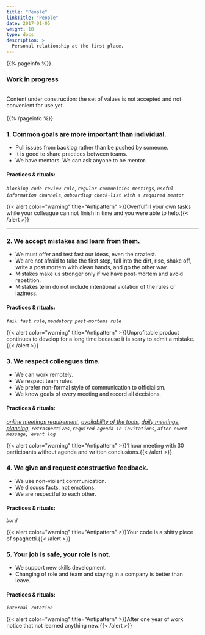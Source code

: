 ```yaml
---
title: "People"
linkTitle: "People"
date: 2017-01-05
weight: 10
type: docs
description: >
  Personal relationship at the first place.
---
```


{{% pageinfo %}}
<h3>Work in progress</h3><br />
Content under construction: the set of values is not accepted and not convenient for use yet. <br /><br />
{{% /pageinfo %}}

### 1. Common goals are more important than individual.

* Pull issues from backlog rather than be pushed by someone. 
* It is good to share practices between teams. 
* We have mentors. We can ask anyone to be mentor. 

#### Practices & rituals: 
*`blocking code-review rule`*, *`regular communities meetings`, `useful information channels`*, *`onboarding check-list with a required mentor`*

{{< alert color="warning" title="Antipattern" >}}Overfulfill your own tasks while your colleague can not finish in time and you were able to help.{{< /alert >}}

<hr>

### 2. We accept mistakes and learn from them.

* We must offer and test fast our ideas, even the craziest.
* We are not afraid to take the first step, fall into the dirt, rise, shake off, write a post mortem with clean hands, and go the other way. 
* Mistakes make us stronger only if we have post-mortem and avoid repetition. 
* Mistakes term do not include intentional violation of the rules or laziness. 

#### Practices & rituals: 
*`fail fast rule`*, *`mandatory post-mortems rule`*

{{< alert color="warning" title="Antipattern" >}}Unprofitable product continues to develop for a long time because it is scary to admit a mistake.{{< /alert >}}

### 3. We respect colleagues time.

* We can work remotely. 
* We respect team rules. 
* We prefer non-formal style of communication to officialism.
* We know goals of every meeting and record all decisions.

#### Practices & rituals: 
*[online meetings requirement](../../glossary/#online-meetings-requirement)*, *[availability of the tools](../../glossary/#availability-of-the-tools)*, *[daily meetings](../../glossary/#daily-meeting)*, *[planning](../../glossary/#planning-of-the-sprint)*, *`retrospectives`*, *`required agenda in invitations`*, *`after event message, event log`*

{{< alert color="warning" title="Antipattern" >}}1 hour meeting with 30 participants without agenda and written conclusions.{{< /alert >}}

### 4. We give and request constructive feedback.

* We use non-violent communication.
* We discuss facts, not emotions.
* We are respectful to each other. 

#### Practices & rituals: 
*`bord`*

{{< alert color="warning" title="Antipattern" >}}Your code is a shitty piece of spaghetti.{{< /alert >}}

### 5. Your job is safe, your role is not.

* We support new skills development.
* Changing of role and team and staying in a company is better than leave.

#### Practices & rituals:
*`internal rotation`*

{{< alert color="warning" title="Antipattern" >}}After one year of work notice that not learned anything new.{{< /alert >}}
